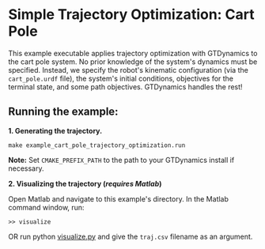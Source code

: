 # Simple Trajectory Optimization: Cart Pole

This example executable applies trajectory optimization with GTDynamics to the cart pole system. No prior knowledge of the system's dynamics must be specified. Instead, we specify the robot's kinematic configuration (via the `cart_pole.urdf` file), the system's initial conditions, objectives for the terminal state, and some path objectives. GTDynamics handles the rest!

## Running the example:

**1. Generating the trajectory.**
```
make example_cart_pole_trajectory_optimization.run
```

**Note:** Set `CMAKE_PREFIX_PATH` to the path to your GTDynamics install if necessary.

**2. Visualizing the trajectory (_requires Matlab_)**

Open Matlab and navigate to this example's directory. In the Matlab command window, run:

```>> visualize```

OR run python [visualize.py](visualize.py) and give the `traj.csv` filename as an argument.